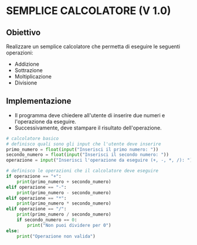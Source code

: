 # SEMPLICE CALCOLATORE (V 1.0)
## Obiettivo
Realizzare un semplice calcolatore che permetta di eseguire le seguenti operazioni:
- Addizione
- Sottrazione
- Moltiplicazione
- Divisione

## Implementazione
- Il programma deve chiedere all'utente di inserire due numeri e l'operazione da eseguire.
- Successivamente, deve stampare il risultato dell'operazione.

```python
# calcolatore basico
# definisco quali sono gli input che l'utente deve inserire
primo_numero = float(input("Inserisci il primo numero: "))
secondo_numero = float(input("Inserisci il secondo numero: "))
operazione = input("Inserisci l'operazione da eseguire (+, -, *, /): ")

# definisco le operazioni che il calcolatore deve eseguire
if operazione == "+":
    print(primo_numero + secondo_numero)
elif operazione == "-":
    print(primo_numero - secondo_numero)
elif operazione == "*":
    print(primo_numero * secondo_numero)
elif operazione == "/":
    print(primo_numero / secondo_numero)
    if secondo_numero == 0:
        print("Non puoi dividere per 0")
else:
    print("Operazione non valida")
```